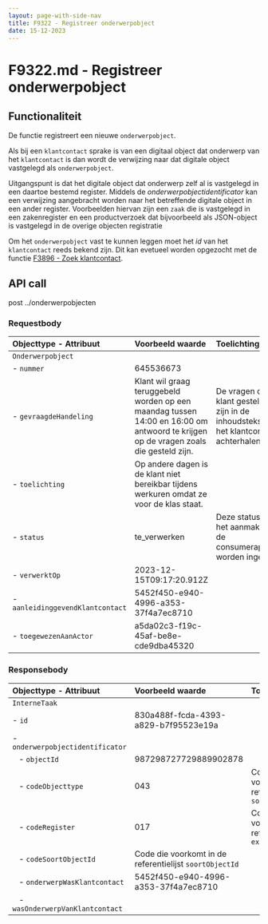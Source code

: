 ```yaml
---
layout: page-with-side-nav
title: F9322 - Registreer onderwerpobject
date: 15-12-2023
---
```


# F9322.md - Registreer onderwerpobject

## Functionaliteit

De functie registreert een nieuwe `onderwerpobject`. 

Als bij een `klantcontact` sprake is van een digitaal object dat onderwerp van het `klantcontact` is dan wordt de verwijzing naar dat digitale object vastgelegd als `onderwerpobject`. 

Uitgangspunt is dat het digitale object dat onderwerp zelf al is vastgelegd in een daartoe bestemd register. Middels de *onderwerpobjectidentificator* kan een verwijzing aangebracht worden naar het betreffende digitale object in een ander register. Voorbeelden hiervan zijn een `zaak` die is vastgelegd in een zakenregister en een productverzoek dat bijvoorbeeld als JSON-object is vastgelegd in de overige objecten registratie

Om het `onderwerpobject` vast te kunnen leggen moet het *id*  van het `klantcontact` reeds bekend zijn. Dit kan evetueel worden opgezocht met de functie [F3896 - Zoek klantcontact](./3896.md).  

## API call

post ../onderwerpobjecten

### Requestbody

| Objecttype - Attribuut | Voorbeeld waarde | Toelichting |
| :----------- | :----------- | :----------- |
| `Onderwerpobject` | | |
| - `nummer` | 645536673 |  |
| - `gevraagdeHandeling` | Klant wil graag teruggebeld worden op een maandag tussen 14:00 en 16:00 om antwoord te krijgen op de vragen zoals die gesteld zijn. | De vragen die de klant gesteld heeft zijn in de inhoudstekst van het klantcontact te achterhalen |
| - `toelichting` | Op andere dagen is de klant niet bereikbar tijdens werkuren omdat ze voor de klas staat. |  | 
| - `status` | te_verwerken | Deze status kan bij het aanmaken door de consumerapplicatie worden ingevuld. |
| - `verwerktOp` | 2023-12-15T09:17:20.912Z |  |
| - `aanleidinggevendKlantcontact` | 5452f450-e940-4996-a353-37f4a7ec8710 | |
| - `toegewezenAanActor` | a5da02c3-f19c-45af-be8e-cde9dba45320 | | 

### Responsebody

| Objecttype - Attribuut | Voorbeeld waarde | Toelichting |
| :----------- | :----------- | :----------- |
| `InterneTaak` | | |
| - `id` | 830a488f-fcda-4393-a829-b7f95523e19a |  |
| - `onderwerpobjectidentificator` |  |  | 
| &nbsp;&nbsp; - `objectId` | 987298727729889902878 | |
| &nbsp;&nbsp; - `codeObjecttype` | 043 | Code die voorkomt in de referentielijst `soortObjecttypen` | 
| &nbsp;&nbsp; - `codeRegister` | 017 | Code die voorkomt on de referentielijst  `externRegister` |
| &nbsp;&nbsp; - `codeSoortObjectId` | Code die voorkomt in de referentielijst `soortObjectId` |
| &nbsp;&nbsp; - `onderwerpWasKlantcontact` | 5452f450-e940-4996-a353-37f4a7ec8710 |  |
| &nbsp;&nbsp; - `wasOnderwerpVanKlantcontact` |  |  |


